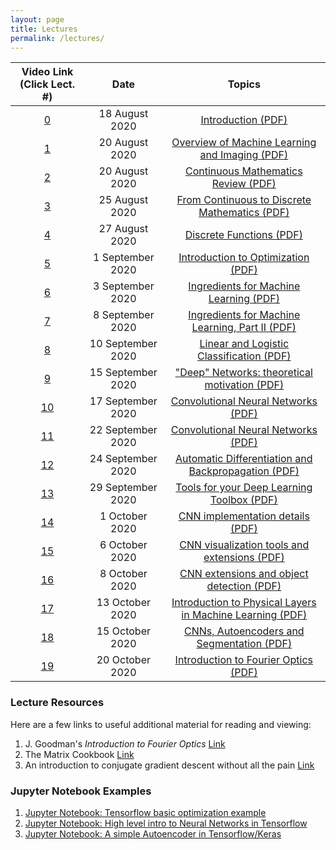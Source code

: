 ```yaml
---
layout: page
title: Lectures
permalink: /lectures/
---
```

| Video Link (Click Lect. #)                       | Date         |  Topics             
|:---------------------------:|:------------:|:-------------------:
|[0](https://www.dropbox.com/s/u0728madg0tizof/lecture_0.mp4?dl=0)|18 August 2020|[Introduction (PDF)](/lectures/lecture_0_introduction.pdf)
|[1](https://www.dropbox.com/s/i4643940p5unnth/lecture_1.mp4?dl=0)|20 August 2020|[Overview of Machine Learning and Imaging (PDF)](/lectures/lecture_1_ML-Imaging_Summary_final.pdf)
|[2](https://www.dropbox.com/s/i4643940p5unnth/lecture_1.mp4?dl=0)|20  August 2020|[Continuous Mathematics Review (PDF)](/lectures/lecture_2_math_continuous.pdf)
|[3](https://www.dropbox.com/s/9gsryu07j8l4pgh/lecture_3.mp4?dl=0)|25 August 2020|[From Continuous to Discrete Mathematics (PDF)](/lectures/lecture_3_continuous_discrete_math.pdf)
|[4](https://www.dropbox.com/s/fz2ob4wjdasqj5n/lecture_4.mp4?dl=0)|27 August 2020|[Discrete Functions (PDF)](/lectures/lecture_4_math_discrete.pdf)
|[5](https://www.dropbox.com/s/vrk6d4yl363ny86/lecture_5.mp4?dl=0)|1 September 2020|[Introduction to Optimization (PDF)](/lectures/lecture_5_intro_optimization.pdf)
|[6](https://www.dropbox.com/s/9ckhlfwiqf42sdx/lecture_6.mp4?dl=0)|3 September 2020|[Ingredients for Machine Learning (PDF)](/lectures/lecture_6_optimization-to-ML.pdf)
|[7](https://www.dropbox.com/s/85jm6vninwxwcqz/lecture_7.mp4?dl=0)|8 September 2020|[Ingredients for Machine Learning, Part II (PDF)](/lectures/lecture_6_optimization-to-ML.pdf)
|[8](https://www.dropbox.com/s/7asnvpihs4d7r1z/lecture_8.mp4?dl=0)|10 September 2020|[Linear and Logistic Classification (PDF)](/lectures/lecture_7_ML-principles.pdf)
|[9](https://www.dropbox.com/s/ab5ajj5fb6lttci/lecture_9.mp4?dl=0)|15 September 2020|["Deep" Networks: theoretical motivation (PDF)](/lectures/lecture_8_ML_Theory.pdf)
|[10](https://www.dropbox.com/s/0xoamujllumeyhk/lecture_10.mp4?dl=0)|17 September 2020|[Convolutional Neural Networks (PDF)](/lectures/lecture_9_intro_to_CNN's.pdf)
|[11](https://www.dropbox.com/s/phiysjs05mq4m9g/lecture_11.mp4?dl=0)|22 September 2020|[Convolutional Neural Networks (PDF)](/lectures/lecture_9_intro_to_CNN's.pdf)
|[12](https://www.dropbox.com/s/hyu749d56ly48mx/lecture_12.mp4?dl=0)|24 September 2020|[Automatic Differentiation and Backpropagation (PDF)](/lectures/lecture_10_Backpropagation.pdf)
|[13](https://www.dropbox.com/s/3gs0fcalr84yl2k/lecture_13.mp4?dl=0)|29 September 2020|[Tools for your Deep Learning Toolbox (PDF)](/lectures/lecture_11_useful_DL_tools.pdf)
|[14](https://www.dropbox.com/s/roiap9bno1sm1y8/lecture_14.mp4?dl=0)|1 October 2020|[CNN implementation details (PDF)](/lectures/lecture_12_CNNs_practical_tips.pdf)
|[15](https://www.dropbox.com/s/rg310dcsk95r9i1/lecture_15.mp4?dl=0)|6 October 2020|[CNN visualization tools and extensions (PDF)](/lectures/lecture_13_CNN-visualization-extensions.pdf)
|[16](https://www.dropbox.com/s/i848y8ofqenuo60/lecture_16.mp4?dl=0)|8 October 2020|[CNN extensions and object detection (PDF)](/lectures/lecture_14a_object_detection_segmentation.pdf)
|[17](https://www.dropbox.com/s/qxmlem5iilwddj7/lecture_17.mp4?dl=0)|13 October 2020|[Introduction to Physical Layers in Machine Learning (PDF)](/lectures/lecture_15_intro_physical_CNNs.pdf)
|[18](https://www.dropbox.com/s/1xtm9cb8ijqqfj2/lecture_18.mp4?dl=0)|15 October 2020|[CNNs, Autoencoders and Segmentation (PDF)](/lectures/lecture_14b_segmentation_autoencoder.pdf)
|[19](https://www.dropbox.com/s/15xv22ar3o51me1/lecture_16.mp4?dl=0)|20 October 2020|[Introduction to Fourier Optics (PDF)](/lectures/lecture_16_intro_Fourier_optics.pdf)


<!--
|[17](https://www.dropbox.com/s/2bt4xs5lz5s3njh/lecture_17.mp4?dl=0)|26 March 2020|[Physical Layers with Coherent Fields (PDF)](/lectures/lecture_17_coherent_physical_layers.pdf)
|[18](https://www.dropbox.com/s/5rc6wmbjosok0jy/lecture_18.mp4?dl=0)|31 March 2020|[Physical Layer Guidelines and Implementations (PDF)](/lectures/lecture_18_physical_layer_guidelines.pdf)
|[19](https://www.dropbox.com/s/1gul07q88dcrjim/lecture_19.mp4?dl=0)|2 April 2020|[Published Physical CNN Examples and Ethics (PDF)](/lectures/lecture_19_PhysicalCNN_examples.pdf)
|[20](https://www.dropbox.com/s/srvkozj1o1huoh1/lecture_20.mp4?dl=0)|7 April 2020|[Recurrent Neural Networks (PDF)](/lectures/lecture_20_RNNs.pdf)
|[21](https://www.dropbox.com/s/nwjiu3j9hr1pixn/lecture_21.mp4?dl=0)|9 April 2020|[Reinforcement Learning (PDF)](/lectures/lecture_21_reinforcement_learning.pdf)
|[22](https://www.dropbox.com/s/x1at4xn98z791kg/lecture_22.mp4?dl=0)|14 April 2020|[Looking ahead – machine learning and imaging in 10 years (PDF)](/lectures/lecture_22_future_directions.pdf)
|[23](https://www.dropbox.com/s/7mpto1io200fjda/lecture_23.mp4?dl=0)|16 April 2020|[Machine Learning + Imaging Review (PDF)](/lectures/lecture_23_deep_imaging_review.pdf)
-->


### Lecture Resources
Here are a few links to useful additional material for reading and viewing:
1. J. Goodman's *Introduction to Fourier Optics* [Link](https://www.dropbox.com/s/klavsxm4l7jbnyh/Introduction%20to%20Fourier%20Optics%202nd%20-%20J.%20Goodman.pdf?dl=0)
2. The Matrix Cookbook [Link](https://www.math.uwaterloo.ca/~hwolkowi/matrixcookbook.pdf)
3. An introduction to conjugate gradient descent without all the pain [Link](https://www.cs.cmu.edu/~quake-papers/painless-conjugate-gradient.pdf)

### Jupyter Notebook Examples
1. [Jupyter Notebook: Tensorflow basic optimization example](/data/basic_tensorflow_eager_example.ipynb)
2. [Jupyter Notebook: High level intro to Neural Networks in Tensorflow](/data/high_level_tf_intro.ipynb)
3. [Jupyter Notebook: A simple Autoencoder in Tensorflow/Keras](/data/Simple_Autoencoder.ipynb)

<!--
4. [Jupyter Notebook: Weighted image sum example](/data/weighted_image_sum_example.ipynb) - [Associated cube1.mat datafile](/data/cube1.mat)
5. [Jupyter Notebook: Physical layers exmaple](/data/physical_layers_example.ipynb)
-->

